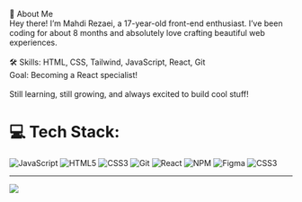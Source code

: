 📌 About Me<br>Hey there! I’m Mahdi Rezaei, a 17-year-old front-end enthusiast. I’ve been coding for about 8 months and absolutely love crafting beautiful web experiences.<br><br>🛠️ Skills: HTML, CSS, Tailwind, JavaScript, React, Git<br> Goal: Becoming a React specialist!<br><br>Still learning, still growing, and always excited to build cool stuff!


# 💻 Tech Stack:
![JavaScript](https://img.shields.io/badge/javascript-%23323330.svg?style=for-the-badge&logo=javascript&logoColor=%23F7DF1E) ![HTML5](https://img.shields.io/badge/html5-%23E34F26.svg?style=for-the-badge&logo=html5&logoColor=white) ![CSS3](https://img.shields.io/badge/css3-%231572B6.svg?style=for-the-badge&logo=css3&logoColor=white) ![Git](https://img.shields.io/badge/git-%23F05033.svg?style=for-the-badge&logo=git&logoColor=white) ![React](https://img.shields.io/badge/react-%2320232a.svg?style=for-the-badge&logo=react&logoColor=%2361DAFB) ![NPM](https://img.shields.io/badge/NPM-%23CB3837.svg?style=for-the-badge&logo=npm&logoColor=white) ![Figma](https://img.shields.io/badge/figma-%23F24E1E.svg?style=for-the-badge&logo=figma&logoColor=white) ![CSS3](https://img.shields.io/badge/css3-%231572B6.svg?style=for-the-badge&logo=css3&logoColor=white)


---
[![](https://visitcount.itsvg.in/api?id=kris2tis&icon=0&color=0)](https://visitcount.itsvg.in)

<!-- Proudly created with GPRM ( https://gprm.itsvg.in ) -->
